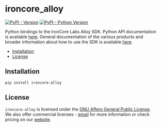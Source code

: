 # ironcore_alloy

[![PyPI - Version](https://img.shields.io/pypi/v/ironcore-alloy.svg)](https://pypi.org/project/ironcore-alloy)
[![PyPI - Python Version](https://img.shields.io/pypi/pyversions/ironcore-alloy.svg)](https://pypi.org/project/ironcore-alloy)

Python bindings to the IronCore Labs Alloy SDK. Python API documentation is available [here](https://ironcore-alloy.readthedocs.io). General documentation of the various products and broader information about how to use the SDK is available [here](https://docs.ironcorelabs.com).

- [Installation](#installation)
- [License](#license)

## Installation

```console
pip install ironcore-alloy
```

## License

`ironcore-alloy` is licensed under the [GNU Affero General Public License](https://github.com/IronCoreLabs/ironoxide/blob/main/LICENSE). We also offer commercial licenses - [email](mailto:info@ironcorelabs.com) for more information or check pricing on our [website](https://ironcorelabs.com/).
